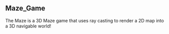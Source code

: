 ## Maze_Game
 The Maze is a 3D Maze game that uses ray casting to render a 2D map into a 3D navigable world!
